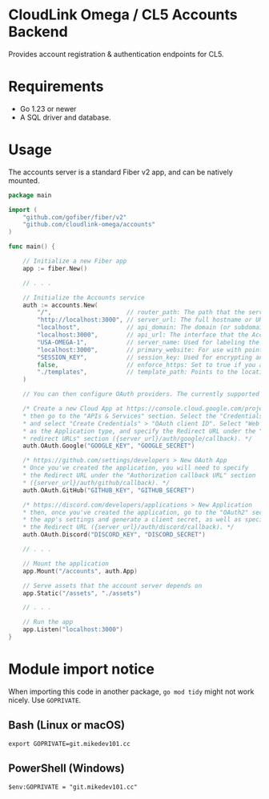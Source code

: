 # CloudLink Omega / CL5 Accounts Backend

Provides account registration & authentication endpoints for CL5.

# Requirements
* Go 1.23 or newer
* A SQL driver and database.

# Usage
The accounts server is a standard Fiber v2 app, and can be natively mounted.
```go
package main

import (
    "github.com/gofiber/fiber/v2"
    "github.com/cloudlink-omega/accounts"
)

func main() {

    // Initialize a new Fiber app
    app := fiber.New()

    // . . . 

    // Initialize the Accounts service
    auth := accounts.New(
        "/",                     // router_path: The path that the server app will be mounted to. By default, leave this set to `/`.
        "http://localhost:3000", // server_url: The full hostname or URL that the server will be deployed to.
        "localhost",             // api_domain: The domain (or subdomain) that authorized cookies are permitted on.
        "localhost:3000",        // api_url: The interface that the Account server will listen to.
        "USA-OMEGA-1",           // server_name: Used for labeling the server. Recommended format: [Country Code]-[Server Nickname]-[Designation].
        "localhost:3000",        // primary_website: For use with pointing to any higher-level routers that may be mounted beyond the accounts server.
        "SESSION_KEY",           // session_key: Used for encrypting and decrypting JWT cookies. For example, use `openssl rand 60 | base64`.
        false,                   // enforce_https: Set to true if you are serving over HTTPS. This sets the "HTTPSOnly" value for cookies.
        "./templates",           // template_path: Points to the location of the account server's webpage templates.
    )

    // You can then configure OAuth providers. The currently supported ones are Google, Discord, and GitHub.

    /* Create a new Cloud App at https://console.cloud.google.com/projectcreate 
    * then go to the "APIs & Services" section. Select the "Credentials" category
    * and select "Create Credentials" > "OAuth client ID". Select "Web application"
    * as the Application type, and specify the Redirect URL under the "Authorized
    * redirect URLs" section ({server_url}/auth/google/callback). */
    auth.OAuth.Google("GOOGLE_KEY", "GOOGLE_SECRET")

    /* https://github.com/settings/developers > New OAuth App
    * Once you've created the application, you will need to specify
    * the Redirect URL under the "Authorization callback URL" section
    * ({server_url}/auth/github/callback). */
    auth.OAuth.GitHub("GITHUB_KEY", "GITHUB_SECRET")

    /* https://discord.com/developers/applications > New Application
    * then, once you've created the application, go to the "OAuth2" section in
    * the app's settings and generate a client secret, as well as specify
    * the Redirect URL ({server_url}/auth/discord/callback). */
    auth.OAuth.Discord("DISCORD_KEY", "DISCORD_SECRET")

    // . . . 

    // Mount the application
    app.Mount("/accounts", auth.App)

    // Serve assets that the account server depends on
    app.Static("/assets", "./assets")

    // . . . 

    // Run the app
    app.Listen("localhost:3000")
}
```

# Module import notice
When importing this code in another package, `go mod tidy` might not work nicely. Use `GOPRIVATE`.

## Bash (Linux or macOS)
`export GOPRIVATE=git.mikedev101.cc`

## PowerShell (Windows)
`$env:GOPRIVATE = "git.mikedev101.cc"`